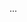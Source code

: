 <panel type="info" header=":trophy: Can combine test case design techniques :star::star::star:" expandable no-close>

<panel type="info" header=":trophy: Can explain test case design techniques at a higher level :star::star::star:" expandable>
  <include src="../../book/testCaseDesign/summary/recap/full.md" />
  <panel header=":dart: Evidence" expanded>

...

  </panel>
</panel>

</panel>
